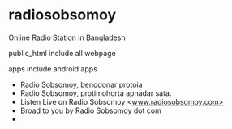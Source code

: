radiosobsomoy
=============
Online Radio Station in Bangladesh

public_html include all webpage

apps include android apps


* Radio Sobsomoy, benodonar protoia
* Radio Sobsomoy, protimohorta apnadar sata.
* Listen Live on Radio Sobsomoy <www.radiosobsomoy.com>
* Broad to you by Radio Sobsomoy dot com
* 
